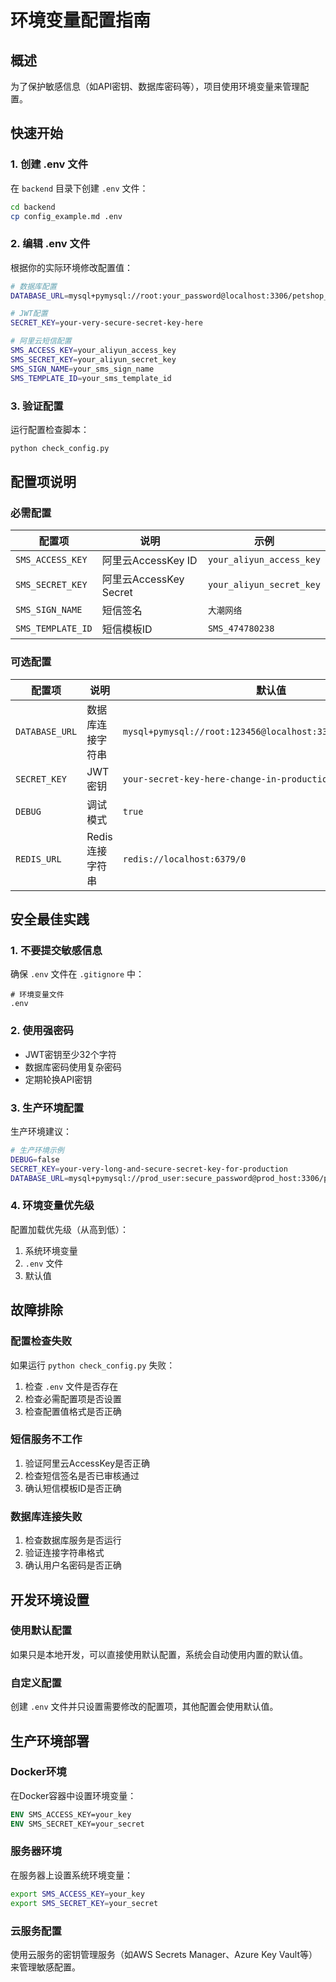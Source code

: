 # 环境变量配置指南

## 概述

为了保护敏感信息（如API密钥、数据库密码等），项目使用环境变量来管理配置。

## 快速开始

### 1. 创建 .env 文件

在 `backend` 目录下创建 `.env` 文件：

```bash
cd backend
cp config_example.md .env
```

### 2. 编辑 .env 文件

根据你的实际环境修改配置值：

```bash
# 数据库配置
DATABASE_URL=mysql+pymysql://root:your_password@localhost:3306/petshop_auction

# JWT配置
SECRET_KEY=your-very-secure-secret-key-here

# 阿里云短信配置
SMS_ACCESS_KEY=your_aliyun_access_key
SMS_SECRET_KEY=your_aliyun_secret_key
SMS_SIGN_NAME=your_sms_sign_name
SMS_TEMPLATE_ID=your_sms_template_id
```

### 3. 验证配置

运行配置检查脚本：

```bash
python check_config.py
```

## 配置项说明

### 必需配置

| 配置项 | 说明 | 示例 |
|--------|------|------|
| `SMS_ACCESS_KEY` | 阿里云AccessKey ID | `your_aliyun_access_key` |
| `SMS_SECRET_KEY` | 阿里云AccessKey Secret | `your_aliyun_secret_key` |
| `SMS_SIGN_NAME` | 短信签名 | `大潮网络` |
| `SMS_TEMPLATE_ID` | 短信模板ID | `SMS_474780238` |

### 可选配置

| 配置项 | 说明 | 默认值 |
|--------|------|--------|
| `DATABASE_URL` | 数据库连接字符串 | `mysql+pymysql://root:123456@localhost:3306/petshop_auction` |
| `SECRET_KEY` | JWT密钥 | `your-secret-key-here-change-in-production` |
| `DEBUG` | 调试模式 | `true` |
| `REDIS_URL` | Redis连接字符串 | `redis://localhost:6379/0` |

## 安全最佳实践

### 1. 不要提交敏感信息

确保 `.env` 文件在 `.gitignore` 中：

```gitignore
# 环境变量文件
.env
```

### 2. 使用强密码

- JWT密钥至少32个字符
- 数据库密码使用复杂密码
- 定期轮换API密钥

### 3. 生产环境配置

生产环境建议：

```bash
# 生产环境示例
DEBUG=false
SECRET_KEY=your-very-long-and-secure-secret-key-for-production
DATABASE_URL=mysql+pymysql://prod_user:secure_password@prod_host:3306/petshop_auction
```

### 4. 环境变量优先级

配置加载优先级（从高到低）：

1. 系统环境变量
2. `.env` 文件
3. 默认值

## 故障排除

### 配置检查失败

如果运行 `python check_config.py` 失败：

1. 检查 `.env` 文件是否存在
2. 检查必需配置项是否设置
3. 检查配置值格式是否正确

### 短信服务不工作

1. 验证阿里云AccessKey是否正确
2. 检查短信签名是否已审核通过
3. 确认短信模板ID是否正确

### 数据库连接失败

1. 检查数据库服务是否运行
2. 验证连接字符串格式
3. 确认用户名密码是否正确

## 开发环境设置

### 使用默认配置

如果只是本地开发，可以直接使用默认配置，系统会自动使用内置的默认值。

### 自定义配置

创建 `.env` 文件并只设置需要修改的配置项，其他配置会使用默认值。

## 生产环境部署

### Docker环境

在Docker容器中设置环境变量：

```dockerfile
ENV SMS_ACCESS_KEY=your_key
ENV SMS_SECRET_KEY=your_secret
```

### 服务器环境

在服务器上设置系统环境变量：

```bash
export SMS_ACCESS_KEY=your_key
export SMS_SECRET_KEY=your_secret
```

### 云服务配置

使用云服务的密钥管理服务（如AWS Secrets Manager、Azure Key Vault等）来管理敏感配置。
